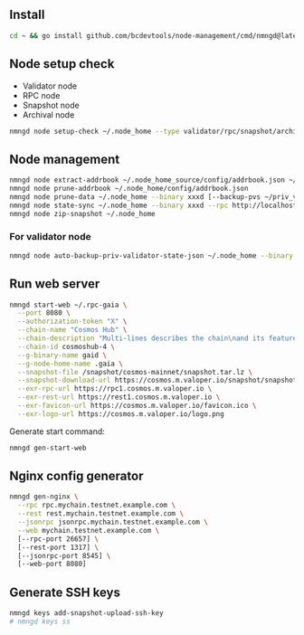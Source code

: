 ## Install
```bash
cd ~ && go install github.com/bcdevtools/node-management/cmd/nmngd@latest
```

## Node setup check
- Validator node
- RPC node
- Snapshot node
- Archival node

```bash
nmngd node setup-check ~/.node_home --type validator/rpc/snapshot/archival
```

## Node management

```bash
nmngd node extract-addrbook ~/.node_home_source/config/addrbook.json ~/.node_home_dst/config/addrbook.json
nmngd node prune-addrbook ~/.node_home/config/addrbook.json
nmngd node prune-data ~/.node_home --binary xxxd [--backup-pvs ~/priv_validator_state.json.backup]
nmngd node state-sync ~/.node_home --binary xxxd --rpc http://localhost:26657 [--address-book /home/x/.node/config/addrbook.json] [--peers nodeid@127.0.0.1:26656] [--seeds seed@1.1.1.1:26656] [--max-duration 12h]
nmngd node zip-snapshot ~/.node_home
```

### For validator node
```bash
nmngd node auto-backup-priv-validator-state-json ~/.node_home --binary xxxd
```

## Run web server
```bash
nmngd start-web ~/.rpc-gaia \
  --port 8080 \
  --authorization-token "X" \
  --chain-name "Cosmos Hub" \
  --chain-description "Multi-lines describes the chain\nand its features" \
  --chain-id cosmoshub-4 \
  --g-binary-name gaid \
  --g-node-home-name .gaia \
  --snapshot-file /snapshot/cosmos-mainnet/snapshot.tar.lz \
  --snapshot-download-url https://cosmos.m.valoper.io/snapshot/snapshot.tar.lz \
  --exr-rpc-url https://rpc1.cosmos.m.valoper.io \
  --exr-rest-url https://rest1.cosmos.m.valoper.io \
  --exr-favicon-url https://cosmos.m.valoper.io/favicon.ico \
  --exr-logo-url https://cosmos.m.valoper.io/logo.png
```
Generate start command:
```bash
nmngd gen-start-web
```

## Nginx config generator

```bash
nmngd gen-nginx \
  --rpc rpc.mychain.testnet.example.com \
  --rest rest.mychain.testnet.example.com \
  --jsonrpc jsonrpc.mychain.testnet.example.com \
  --web mychain.testnet.example.com \
  [--rpc-port 26657] \
  [--rest-port 1317] \
  [--jsonrpc-port 8545] \
  [--web-port 8080]
```

## Generate SSH keys
```bash
nmngd keys add-snapshot-upload-ssh-key
# nmngd keys ss
```